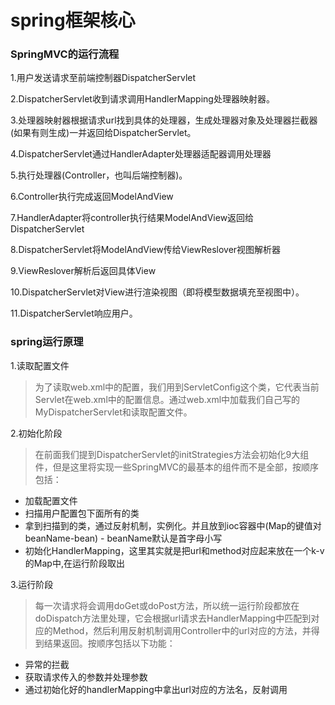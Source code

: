 # spring框架核心

### SpringMVC的运行流程
      
1.用户发送请求至前端控制器DispatcherServlet

2.DispatcherServlet收到请求调用HandlerMapping处理器映射器。

3.处理器映射器根据请求url找到具体的处理器，生成处理器对象及处理器拦截器(如果有则生成)一并返回给DispatcherServlet。

4.DispatcherServlet通过HandlerAdapter处理器适配器调用处理器

5.执行处理器(Controller，也叫后端控制器)。

6.Controller执行完成返回ModelAndView

7.HandlerAdapter将controller执行结果ModelAndView返回给DispatcherServlet

8.DispatcherServlet将ModelAndView传给ViewReslover视图解析器

9.ViewReslover解析后返回具体View

10.DispatcherServlet对View进行渲染视图（即将模型数据填充至视图中）。

11.DispatcherServlet响应用户。

### spring运行原理

1.读取配置文件
> 为了读取web.xml中的配置，我们用到ServletConfig这个类，它代表当前Servlet在web.xml中的配置信息。通过web.xml中加载我们自己写的MyDispatcherServlet和读取配置文件。

2.初始化阶段
> 在前面我们提到DispatcherServlet的initStrategies方法会初始化9大组件，但是这里将实现一些SpringMVC的最基本的组件而不是全部，按顺序包括：
- 加载配置文件
- 扫描用户配置包下面所有的类
- 拿到扫描到的类，通过反射机制，实例化。并且放到ioc容器中(Map的键值对  beanName-bean) - beanName默认是首字母小写
- 初始化HandlerMapping，这里其实就是把url和method对应起来放在一个k-v的Map中,在运行阶段取出

3.运行阶段
>每一次请求将会调用doGet或doPost方法，所以统一运行阶段都放在doDispatch方法里处理，它会根据url请求去HandlerMapping中匹配到对应的Method，然后利用反射机制调用Controller中的url对应的方法，并得到结果返回。按顺序包括以下功能：
- 异常的拦截
- 获取请求传入的参数并处理参数
- 通过初始化好的handlerMapping中拿出url对应的方法名，反射调用